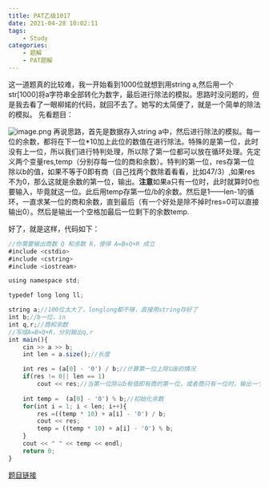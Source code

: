```yaml
---
title: PAT乙级1017
date: 2021-04-28 10:02:11
tags: 
    - Study
categories: 
    - 题解
    - PAT题解
---
```

这一道题真的比较难，我一开始看到1000位就想到用string a,然后用一个str[1000]将a字符串全部转化为数字，最后进行除法的模拟。思路时没问题的，但是我去看了一眼柳婼的代码，就回不去了。她写的太简便了，就是一个简单的除法的模拟。
先看题目：

![image.png](https://p6-juejin.byteimg.com/tos-cn-i-k3u1fbpfcp/6d363759a5a54e8ea071a32239d67c04~tplv-k3u1fbpfcp-watermark.image)
再说思路，首先是数据存入string a中，然后进行除法的模拟。每一位的余数，都将在下一位*10加上此位的数值在进行除法。特殊的是第一位，此时没有上一位，所以我们进行特判处理，所以除了第一位都可以放在循环处理。先定义两个变量res,temp（分别存每一位的商和余数）。特判的第一位，res存第一位除以b的值，如果不等于0即有商（自己找两个数除着看看，比如47/3）,如果res不为0，那么这就是余数的第一位，输出。**注意**如果a只有一位时，此时就算时0也要输入，毕竟就这一位。此后用temp存第一位/b的余数。然后是1——len-1的循环，一直求某一位的商和余数，直到最后（有一个好处是除不掉时res=0可以直接输出0）。然后是输出一个空格加最后一位剩下的余数temp.

好了，就是这样，代码如下：

```js
//你需要输出商数 Q 和余数 R，使得 A=B×Q+R 成立
#include <cstdio>
#include <cstring>
#include <iostream>

using namespace std;

typedef long long ll;

string a;//100位太大了，longlong都不够，直接用string存好了
int b;//b一位，in
int q,r;//商和余数
//写成A=B×Q+R，分别输出q,r
int main(){
    cin >> a >> b;
    int len = a.size();//长度

    int res = (a[0] - '0') / b;//计算第一位上除以B的情况
    if(res != 0|| len == 1)
        cout << res;//当第一位除以b有值即有商的第一位，或者商只有一位时，输出一个数字
    
    int temp =  (a[0] - '0') % b;//初始化余数
    for(int i = 1; i < len; i++){
        res =((temp * 10) + a[i] - '0') / b;
        cout << res;
        temp = ((temp * 10) + a[i] - '0') % b;
    }
    cout << " " << temp << endl;
    return 0;
}
```

[题目链接](https://pintia.cn/problem-sets/994805260223102976/problems/994805305181847552)
